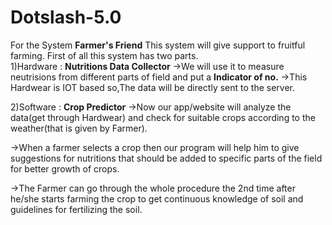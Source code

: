 # Dotslash-5.0
For the System **Farmer's Friend**
This system will give support to fruitful farming.
First of all this system has two parts.<br>
1)Hardware : **Nutritions Data Collector**
 →We will use it to measure neutrisions from different parts of field and put a **Indicator of no.**
 →This Hardwear is IOT based so,The data will be directly sent to the server.

2)Software : **Crop Predictor**
→Now our app/website will analyze the data(get through Hardwear) and check for suitable crops according to the weather(that is given by Farmer).

→When a farmer selects a crop then our program will help him to give suggestions for nutritions that should be added to specific parts of the field for better growth of crops.

→The Farmer can go through the whole procedure the 2nd time after he/she starts farming the crop to get continuous knowledge of soil and guidelines for fertilizing the soil.
